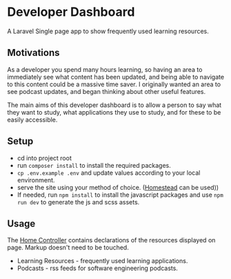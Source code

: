 # Developer Dashboard

A Laravel Single page app to show frequently used learning resources.

## Motivations

As a developer you spend many hours learning, so having an area to immediately see what content has been updated, and being able to navigate to this content could be a massive time saver. I originally wanted an area to see podcast updates, and began thinking about other useful features.

The main aims of this developer dashboard is to allow a person to say what they want to study, what applications they use to study, and for these to be easily accessible.

## Setup

- cd into project root
- run ```composer install``` to install the required packages.
- ```cp .env.example .env``` and update values according to your local environment.
- serve the site using your method of choice. ([Homestead](https://laravel.com/docs/5.5/homestead) can be used))
- If needed, run ```npm install``` to install the javascript packages and use ```npm run dev``` to generate the js and scss assets.

## Usage

The [Home Controller](https://github.com/mw999/DeveloperDashboard/blob/master/app/Http/Controllers/HomeController.php) contains declarations of the resources displayed on page. Markup doesn't need to be touched.

- Learning Resources - frequently used learning applications.
- Podcasts - rss feeds for software engineering podcasts.
